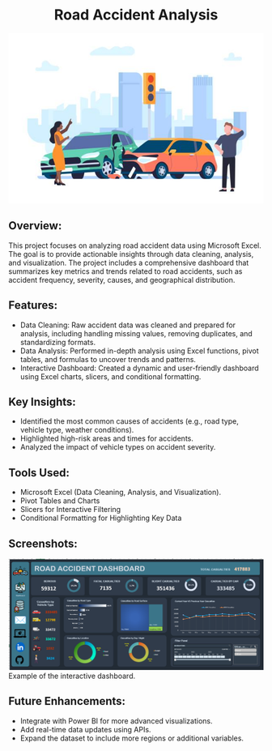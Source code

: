 # <div align="center">Road Accident Analysis</div>

![Intro](https://github.com/PyanshuXd/Road_Accident/blob/9e6968e3c80edc0cc12c78938fd637613deab17d/Images%20Used/istockphoto-1405232215-612x612.jpg)

## Overview:
This project focuses on analyzing road accident data using Microsoft Excel. The goal is to provide actionable insights through data cleaning, analysis, and visualization. The project includes a comprehensive dashboard that summarizes key metrics and trends related to road accidents, such as accident frequency, severity, causes, and geographical distribution.

## Features:
- Data Cleaning: Raw accident data was cleaned and prepared for analysis, including handling missing values, removing duplicates, and standardizing formats.
- Data Analysis: Performed in-depth analysis using Excel functions, pivot tables, and formulas to uncover trends and patterns.
- Interactive Dashboard: Created a dynamic and user-friendly dashboard using Excel charts, slicers, and conditional formatting.

## Key Insights:
- Identified the most common causes of accidents (e.g., road type, vehicle type, weather conditions).
- Highlighted high-risk areas and times for accidents.
- Analyzed the impact of vehicle types on accident severity.

## Tools Used:
- Microsoft Excel (Data Cleaning, Analysis, and Visualization).
- Pivot Tables and Charts
- Slicers for Interactive Filtering
- Conditional Formatting for Highlighting Key Data

## Screenshots:
![Dashboard](https://github.com/PyanshuXd/Road_Accident/blob/9e6968e3c80edc0cc12c78938fd637613deab17d/Images%20Used/DB%20(accident).png)
Example of the interactive dashboard.

## Future Enhancements:
- Integrate with Power BI for more advanced visualizations.
- Add real-time data updates using APIs.
- Expand the dataset to include more regions or additional variables.


